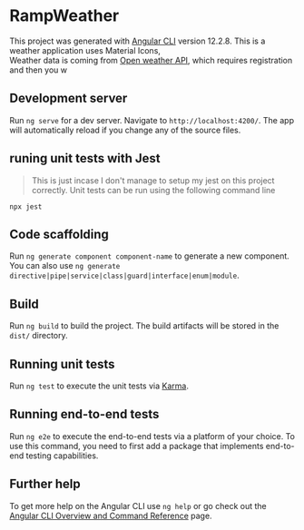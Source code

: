 # RampWeather

This project was generated with [Angular CLI](https://github.com/angular/angular-cli) version 12.2.8.
This is a weather application uses Material Icons,  
Weather data is coming from [Open weather API](https://openweathermap.org/api), which requires registration and then you w

## Development server

Run `ng serve` for a dev server. Navigate to `http://localhost:4200/`. The app will automatically reload if you change any of the source files.

## runing unit tests with Jest
> This is just incase I don't manage to setup my jest on this project correctly. 
Unit tests can be run using the following command line

    npx jest

## Code scaffolding

Run `ng generate component component-name` to generate a new component. You can also use `ng generate directive|pipe|service|class|guard|interface|enum|module`.

## Build

Run `ng build` to build the project. The build artifacts will be stored in the `dist/` directory.

## Running unit tests

Run `ng test` to execute the unit tests via [Karma](https://karma-runner.github.io).

## Running end-to-end tests

Run `ng e2e` to execute the end-to-end tests via a platform of your choice. To use this command, you need to first add a package that implements end-to-end testing capabilities.

## Further help

To get more help on the Angular CLI use `ng help` or go check out the [Angular CLI Overview and Command Reference](https://angular.io/cli) page.
